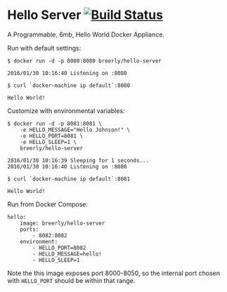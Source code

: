 Hello Server [![Build Status](https://travis-ci.org/breerly/hello-server.svg?branch=master)](https://travis-ci.org/breerly/hello-server)
============

A Programmable, 6mb, Hello World Docker Appliance.


Run with default settings:

```
$ docker run -d -p 8080:8080 breerly/hello-server

2016/01/30 10:16:40 Listening on :8080

$ curl `docker-machine ip default`:8080

Hello World!
```

Customize with environmental variables:

```
$ docker run -d -p 8081:8081 \
    -e HELLO_MESSAGE="Hello Johnson!" \
    -e HELLO_PORT=8081 \
    -e HELLO_SLEEP=1 \
    breerly/hello-server

2016/01/30 10:16:39 Sleeping for 1 seconds...
2016/01/30 10:16:40 Listening on :8080

$ curl `docker-machine ip default`:8081

Hello World!
```

Run from Docker Compose:

```
hello:
    image: breerly/hello-server
    ports:
        - 8082:8082
    environment:
        - HELLO_PORT=8082
        - HELLO_MESSAGE=hello!
        - HELLO_SLEEP=1
```

Note the this image exposes port 8000-8050, so the internal port chosen with `HELLO_PORT` should be within that range.

